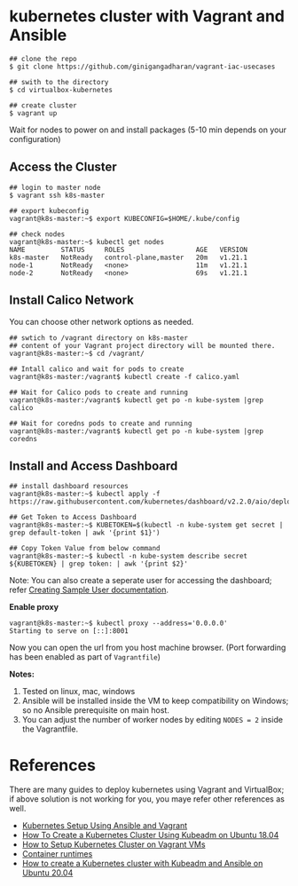 # kubernetes cluster with Vagrant and Ansible

```shell
## clone the repo
$ git clone https://github.com/ginigangadharan/vagrant-iac-usecases

## swith to the directory
$ cd virtualbox-kubernetes

## create cluster
$ vagrant up
```

Wait for nodes to power on and install packages (5-10 min depends on your configuration)

## Access the Cluster

```shell
## login to master node
$ vagrant ssh k8s-master

## export kubeconfig
vagrant@k8s-master:~$ export KUBECONFIG=$HOME/.kube/config

## check nodes
vagrant@k8s-master:~$ kubectl get nodes
NAME         STATUS     ROLES                  AGE   VERSION
k8s-master   NotReady   control-plane,master   20m   v1.21.1       
node-1       NotReady   <none>                 11m   v1.21.1       
node-2       NotReady   <none>                 69s   v1.21.1      
```

## Install Calico Network

You can choose other network options as needed.

```shell
## swtich to /vagrant directory on k8s-master
## content of your Vagrant project directory will be mounted there.
vagrant@k8s-master:~$ cd /vagrant/

## Intall calico and wait for pods to create
vagrant@k8s-master:/vagrant$ kubectl create -f calico.yaml

## Wait for Calico pods to create and running
vagrant@k8s-master:/vagrant$ kubectl get po -n kube-system |grep calico

## Wait for coredns pods to create and running
vagrant@k8s-master:/vagrant$ kubectl get po -n kube-system |grep coredns
```

## Install and Access Dashboard

```shell
## install dashboard resources
vagrant@k8s-master:~$ kubectl apply -f https://raw.githubusercontent.com/kubernetes/dashboard/v2.2.0/aio/deploy/recommended.yaml

## Get Token to Access Dashboard
vagrant@k8s-master:~$ KUBETOKEN=$(kubectl -n kube-system get secret | grep default-token | awk '{print $1}')

## Copy Token Value from below command
vagrant@k8s-master:~$ kubectl -n kube-system describe secret ${KUBETOKEN} | grep token: | awk '{print $2}'
```

Note: You can also create a seperate user for accessing the dashboard; refer [Creating Sample User documentation](https://github.com/kubernetes/dashboard/blob/master/docs/user/access-control/creating-sample-user.md).

**Enable proxy**

```shell
vagrant@k8s-master:~$ kubectl proxy --address='0.0.0.0'
Starting to serve on [::]:8001
```

Now you can open the url from you host machine browser. (Port forwarding has been enabled as part of `Vagrantfile`)


**Notes:**

1. Tested on linux, mac, windows
2. Ansible will be installed inside the VM to keep compatibility on Windows; so no Ansible prerequisite on main host.
3. You can adjust the number of worker nodes by editing `NODES = 2` inside the Vagrantfile.


# References

There are many guides to deploy kubernetes using Vagrant and VirtualBox; if above solution is not working for you, you maye refer other references as well.

- [Kubernetes Setup Using Ansible and Vagrant](https://kubernetes.io/blog/2019/03/15/kubernetes-setup-using-ansible-and-vagrant/)
- [How To Create a Kubernetes Cluster Using Kubeadm on Ubuntu 18.04](https://www.digitalocean.com/community/tutorials/how-to-create-a-kubernetes-cluster-using-kubeadm-on-ubuntu-18-04)
- [How to Setup Kubernetes Cluster on Vagrant VMs](https://devopscube.com/kubernetes-cluster-vagrant/)
- [Container runtimes](https://kubernetes.io/docs/setup/production-environment/container-runtimes)
- [How to create a Kubernetes cluster with Kubeadm and Ansible on Ubuntu 20.04](https://www.arubacloud.com/tutorial/how-to-create-kubernetes-cluster-with-kubeadm-and-ansible-ubuntu-20-04.aspx)